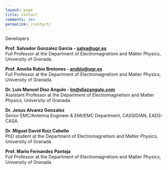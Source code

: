 ```yaml
---
layout: page
title: Contact
comments: yes
permalink: /contact/
---
```


<div class="contact-content">
    <p>Developers</p>
    <p>
        <strong>
            Prof. Salvador Gonzalez Garcia - 
            <a href="mailto:salva@ugr.es">salva@ugr.es</a> 
        </strong>
        <br/>
        Full Professor at the Department of Electromagnetism and Matter Physics, University of Granada.
    </p>
    <p>
        <strong>
            Prof. Amelia Rubio Bretones - 
            <a href="mailto:arubio@ugr.es">arubio@ugr.es</a>
        </strong>
        <br/>
        Full Professor at the Department of Electromagnetism and Matter Physics, University of Granada.
    </p>
    <p>
        <strong>
            Dr. Luis Manuel Díaz Angulo - 
            <a href="mailto:lm@diazangulo.com">lm@diazangulo.com</a>
        </strong>
        <br/>
        Assistant Professor at the Department of Electromagnetism and Matter Physics, University of Granada.
    </p>
    <p>
        <strong>
            Dr. Jesus Alvarez Gonzalez 
        </strong>
        <br/>
        Senior EMC/Antenna Engineer & EMI/EMC Department, CASSIDIAN, EADS-CASA.
    </p>
    <p>
        <strong>
            Dr. Miguel David Ruiz Cabello
        </strong>
        <br/>
        PhD student at the Department of Electromagnetism and Matter Physics, University of Granada
    </p>
    <p>
        <strong>
            Prof. Mario Fernandez Pantoja
        </strong>
        <br/>
        Full Professor at the Department of Electromagnetism and Matter Physics, University of Granada.
    </p>
</div>
